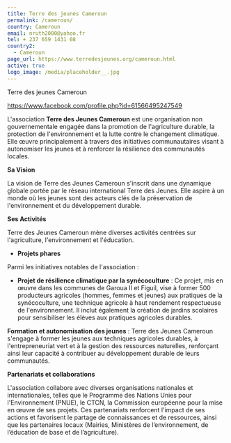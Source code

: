 ```yaml
---
title: Terre des jeunes Cameroun
permalink: /cameroun/
country: Cameroun
email: nruth2000@yahoo.fr
tel: + 237 659 1431 08
country2:
  - Cameroun
page_url: https://www.terredesjeunes.org/cameroun.html
active: true
logo_image: /media/placeholder__.jpg
---
```

Terre des jeunes Cameroun

https://www.facebook.com/profile.php?id=61566495247549



[](<>)L'association **Terre des Jeunes Cameroun** est une organisation non gouvernementale engagée dans la promotion de l'agriculture durable, la protection de l'environnement et la lutte contre le changement climatique. Elle œuvre principalement à travers des initiatives communautaires visant à autonomiser les jeunes et à renforcer la résilience des communautés locales.

**Sa Vision**

La vision de Terre des Jeunes Cameroun s'inscrit dans une dynamique globale portée par le réseau international Terre des Jeunes. Elle aspire à un monde où les jeunes sont des acteurs clés de la préservation de l'environnement et du développement durable. 

**Ses Activités**

Terre des Jeunes Cameroun mène diverses activités centrées sur l'agriculture, l'environnement et l'éducation.

* **Projets phares**

Parmi les initiatives notables de l'association :

* **Projet de résilience climatique par la synécoculture** : Ce projet, mis en œuvre dans les communes de Garoua II et Figuil, vise à former 500 producteurs agricoles (hommes, femmes et jeunes) aux pratiques de la synécoculture, une technique agricole à haut rendement respectueuse de l'environnement. Il inclut également la création de jardins scolaires pour sensibiliser les élèves aux pratiques agricoles durables. 

**Formation et autonomisation des jeunes** : Terre des Jeunes Cameroun s'engage à former les jeunes aux techniques agricoles durables, à l'entrepreneuriat vert et à la gestion des ressources naturelles, renforçant ainsi leur capacité à contribuer au développement durable de leurs communautés.

**Partenariats et collaborations**

L'association collabore avec diverses organisations nationales et internationales, telles que le Programme des Nations Unies pour l'Environnement (PNUE), le CTCN, la Commission européenne pour la mise en œuvre de ses projets. Ces partenariats renforcent l'impact de ses actions et favorisent le partage de connaissances et de ressources, ainsi que les partenaires locaux (Mairies, Ministères de l’environnement, de l’éducation de base et de l’agriculture).
